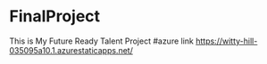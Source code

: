 # FinalProject
This is My Future Ready Talent Project
#azure link https://witty-hill-035095a10.1.azurestaticapps.net/
